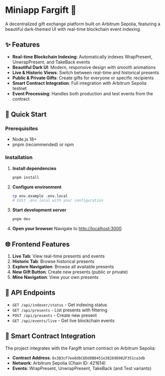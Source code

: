 # Miniapp Fargift 🎁

A decentralized gift exchange platform built on Arbitrum Sepolia, featuring a beautiful dark-themed UI with real-time blockchain event indexing.

## ✨ Features

- **Real-time Blockchain Indexing**: Automatically indexes WrapPresent, UnwrapPresent, and TakeBack events
- **Beautiful Dark UI**: Modern, responsive design with smooth animations
- **Live & Historic Views**: Switch between real-time and historical presents
- **Public & Private Gifts**: Create gifts for everyone or specific recipients
- **Smart Contract Integration**: Full integration with Arbitrum Sepolia testnet
- **Event Processing**: Handles both production and test events from the contract

## 🚀 Quick Start

### Prerequisites

- Node.js 18+ 
- pnpm (recommended) or npm

### Installation

1. **Install dependencies**
   ```bash
   pnpm install
   ```

2. **Configure environment**
   ```bash
   cp env.example .env.local
   # Edit .env.local with your configuration
   ```

3. **Start development server**
   ```bash
   pnpm dev
   ```

4. **Open your browser**
   Navigate to [http://localhost:3000](http://localhost:3000)

## 🌐 Frontend Features

1. **Live Tab**: View real-time presents and events
2. **Historic Tab**: Browse historical presents
3. **Explore Navigation**: Browse all available presents
4. **New Gift Button**: Create new presents (public or private)
5. **Mine Navigation**: View your own presents

## 🔗 API Endpoints

- `GET /api/indexer/status` - Get indexing status
- `GET /api/presents` - List presents with filtering
- `POST /api/presents` - Create new present
- `GET /api/events/live` - Get live blockchain events

## 🎯 Smart Contract Integration

The project integrates with the Fargift smart contract on Arbitrum Sepolia:

- **Contract Address**: `0x3B3cF7ee8dbCDDd8B8451e38269D982F351ca3db`
- **Network**: Arbitrum Sepolia (Chain ID: 421614)
- **Events**: WrapPresent, UnwrapPresent, TakeBack (and Test variants)
